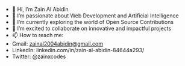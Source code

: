 - 👋 Hi, I’m Zain Al Abidin
- 👀 I’m passionate about Web Development and Artificial Intelligence
- 🌱 I’m currently exploring the world of Open Source Contributions
- 💞️ I’m excited to collaborate on innovative and impactful projects
- 📫 How to reach me:
- Gmail: zainal2004abidin@gmail.com
- LinkedIn: linkedin.com/in/zain-al-abidin-84644a293/
- Twitter: @zainxcodes
